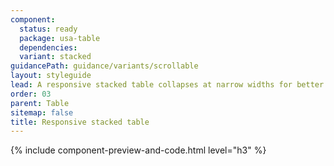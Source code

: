 ```yaml
---
component:
  status: ready
  package: usa-table
  dependencies:
  variant: stacked
guidancePath: guidance/variants/scrollable
layout: styleguide
lead: A responsive stacked table collapses at narrow widths for better readability on small screens.
order: 03
parent: Table
sitemap: false
title: Responsive stacked table
---
```


{% include component-preview-and-code.html level="h3" %}
